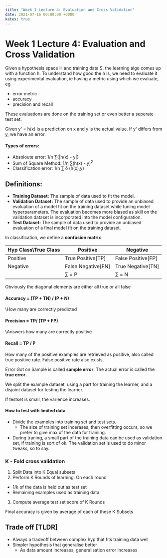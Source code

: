 ```yaml
---
title: "Week 1 Lecture 4: Evaluation and Cross Validation"
date: 2021-07-16 00:00:00 +0000
katex: true
---
```

# Week 1 Lecture 4: Evaluation and Cross Validation

Given a hypothesis space H and training data S, the learning algo comes up with a function h. To understand how good the h is, we need to evaluate it using experimental evaluation, ie having a metric using which we evaluate, eg 
- error metric
- accuracy
- precision and recall

These evaluations are done on the training set or even better a seperate test set.

Given y' = h(x) is a prediction on x and y is the actual value. If y' differs from y, we have an error.

#### Types of errors:
- Absoloute error: 1/n &sum;{|h(x) - y|}
- Sum of Square Method: 1/n &sum;(h(x) - y)<sup>2</sup>
- Classification error: 1/n &sum; &delta; (h(x),y)

## Definitions:
- **Training Dataset:** The sample of data used to fit the model.
- **Validation Dataset:** The sample of data used to provide an unbiased evaluation of a model fit on the training dataset while tuning model hyperparameters. The evaluation becomes more biased as skill on the validation dataset is incorporated into the model configuration.
- **Test Dataset:** The sample of data used to provide an unbiased evaluation of a final model fit on the training dataset.

In classification, we define a **confusion matrix**

| Hyp Class\True Class | Positive | Negative |
| -- | -- | -- |
| Positive | True Positive[TP] | False Positive[FP] |
| Negative | False Negative[FN] | True Negative[TN] |
| | &sum; = P | &sum; = N |


Obviously the diagonal elements are either all true or all false

#### Accuracy = (TP + TN) / (P + N)

\\How many are correctly predicted

#### Precision = TP/ (TP + FP)

\\Answers how many are correctly positive

#### Recall = TP / P


How many of the positive examples are retrieved as positive, also called true positive rate. False positive rate also exists.

Error Got on Sample is called **sample error**. The actual error is called the **true error**.

We split the example dataset, using a part for training the learner, and a disjoint dataset for testing the learner. 

If testset is small, the varience increases.

#### How to test with limited data

- Divide the examples into training set and test sets. 
  - The size of training set incerases, then overfitting occurs, so we prefer to give max of the data for training.
- During traning, a small part of the training data can be used as validation set, if training is sort of ok. The validation set is used to do minor tweaks, so to say.

### K - Fold cross validation

1. Split Data into K Equal subsets
2. Perform K Rounds of learning. On each round
  - 1/k of the data is held out as test set
  - Remaining examples used as training data 
3. Compute average test set score of K Rounds 

Final accuracy is given by average of each of these K Subsets

## Trade off [TLDR]

- Always a tradeoff between complex hyp that fits training data well
- Simpler hypothesis that generalise better
  - As data amount increases, generalisation error increases
